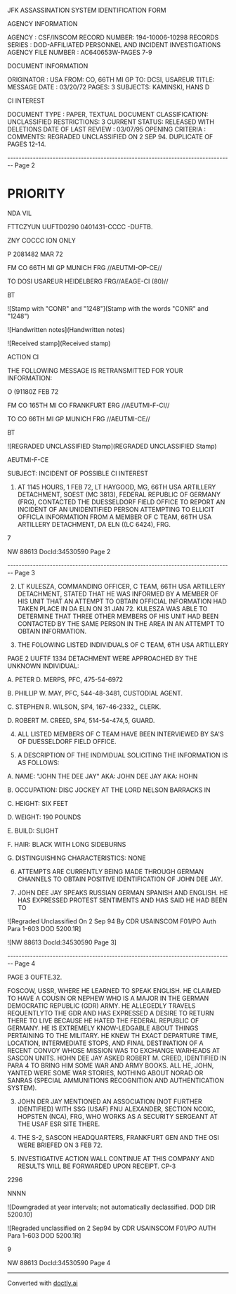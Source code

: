JFK ASSASSINATION SYSTEM
IDENTIFICATION FORM

AGENCY INFORMATION

AGENCY : CSF/INSCOM
RECORD NUMBER: 194-10006-10298
RECORDS SERIES : DOD-AFFILIATED PERSONNEL AND INCIDENT INVESTIGATIONS
AGENCY FILE NUMBER : AC640653W-PAGES 7-9

DOCUMENT INFORMATION

ORIGINATOR : USA
FROM: CO, 66TH MI GP
TO: DCSI, USAREUR
TITLE: MESSAGE
DATE : 03/20/72
PAGES: 3
SUBJECTS: KAMINSKI, HANS D

CI INTEREST

DOCUMENT TYPE : PAPER, TEXTUAL DOCUMENT
CLASSIFICATION: UNCLASSIFIED
RESTRICTIONS: 3
CURRENT STATUS: RELEASED WITH DELETIONS
DATE OF LAST REVIEW : 03/07/95
OPENING CRITERIA :
COMMENTS: REGRADED UNCLASSIFIED ON 2 SEP 94. DUPLICATE OF PAGES
12-14.


-------------------------------------------------------------------------------- Page 2

# PRIORITY

NDA VIL

FTTCZYUN UUFTD0290 0401431-CCCC -DUFTB.

ZNY COCCC ION ONLY

P 2081482 MAR 72

FM CO 66TH MI GP MUNICH FRG //AEUTMI-OP-CE//

TO DOSI USAREUR HEIDELBERG FRG//AEAGE-CI (80)//

BT

![Stamp with "CONR" and "1248"](Stamp with the words "CONR" and "1248")

![Handwritten notes](Handwritten notes)

![Received stamp](Received stamp)

ACTION CI

THE FOLLOWING MESSAGE IS RETRANSMITTED FOR YOUR INFORMATION:

O (91180Z FEB 72

FM CO 165TH MI CO FRANKFURT ERG //AEUTMI-F-CI//

TO CO 66TH MI GP MUNICH FRG //AEUTMI-CE//

BT

![REGRADED UNCLASSIFIED Stamp](REGRADED UNCLASSIFIED Stamp)

AEUTMI-F-CE

SUBJECT: INCIDENT OF POSSIBLE CI INTEREST

1. AT 1145 HOURS, 1 FEB 72, LT HAYGOOD, MG, 66TH USA ARTILLERY
   DETACHMENT, SOEST (MC 3813), FEDERAL REPUBLIC OF GERMANY (FRG),
   CONTACTED THE DUESSELDORF FIELD OFFICE TO REPORT AN INCIDENT OF
   AN UNIDENTIFIED PERSON ATTEMPTING TO ELLICIT OFFICLA INFORMATION
   FROM A MEMBER OF C TEAM, 66TH USA ARTILLERY DETACHMENT, DA ELN
   ((LC 6424), FRG.

7

NW 88613 DocId:34530590 Page 2


-------------------------------------------------------------------------------- Page 3

2. LT KULESZA, COMMANDING OFFICER, C TEAM, 66TH USA ARTILLERY
   DETACHMENT, STATED THAT HE WAS INFORMED BY A MEMBER OF HIS UNIT
   THAT AN ATTEMPT TO OBTAIN OFFICIAL INFORMATION HAD TAKEN PLACE
   IN DA ELN ON 31 JAN 72. KULESZA WAS ABLE TO DETERMINE THAT
   THREE OTHER MEMBERS OF HIS UNIT HAD BEEN CONTACTED BY THE SAME
   PERSON IN THE AREA IN AN ATTEMPT TO OBTAIN INFORMATION.

3. THE FOLOWING LISTED INDIVIDUALS OF C TEAM, 6TH USA ARTILLERY

PAGE 2 UUFTF 1334
DETACHMENT WERE APPROACHED BY THE UNKNOWN INDIVIDUAL:

A. PETER D. MERPS, PFC, 475-54-6972

B. PHILLIP W. MAY, PFC, 544-48-3481, CUSTODIAL AGENT.

C. STEPHEN R. WILSON, SP4, 167-46-2332,, CLERK.

D. ROBERT M. CREED, SP4, 514-54-474,5, GUARD.

4. ALL LISTED MEMBERS OF C TEAM HAVE BEEN INTERVIEWED BY SA'S
   OF DUESSELDORF FIELD OFFICE.

5. A DESCRIPTION OF THE INDIVIDUAL SOLICITING THE INFORMATION IS
   AS FOLLOWS:

A. NAME: "JOHN THE DEE JAY" AKA: JOHN DEE JAY AKA: HOHN

B. OCCUPATION: DISC JOCKEY AT THE LORD NELSON BARRACKS IN

C. HEIGHT: SIX FEET

D. WEIGHT: 190 POUNDS

E. BUILD: SLIGHT

F. HAIR: BLACK WITH LONG SIDEBURNS

G. DISTINGUISHING CHARACTERISTICS: NONE

6. ATTEMPTS ARE CURRENTLY BEING MADE THROUGH GERMAN CHANNELS TO
   OBTAIN POSITIVE IDENTIFICATION OF JOHN DEE JAY.

7. JOHN DEE JAY SPEAKS RUSSIAN GERMAN SPANISH AND ENGLISH. HE HAS
   EXPRESSED PROTEST SENTIMENTS AND HAS SAID HE HAD BEEN TO

![Regraded Unclassified On 2 Sep 94 By CDR USAINSCOM F01/PO Auth Para 1-603 DOD 5200.1R]

![NW 88613 Docld:34530590 Page 3]


-------------------------------------------------------------------------------- Page 4

PAGE 3 OUFTE.32.

FOSCOW, USSR, WHERE HE LEARNED TO SPEAK ENGLISH. HE CLAIMED TO HAVE A COUSIN OR NEPHEW WHO IS A MAJOR IN THE GERMAN DEMOCRATIC REPUBLIC (GDR) ARMY. HE ALLEGEDLY TRAVELS REQUENTLYTO THE GDR AND HAS EXPRESSED A DESIRE TO RETURN THERE TO LIVE BECAUSE HE HATED THE FEDERAL REPUBLIC OF GERMANY. HE IS EXTREMELY KNOW-LEDGABLE ABOUT THINGS PERTAINING TO THE MILITARY. HE KNEW TH EXACT DEPARTURE TIME, LOCATION, INTERMEDIATE STOPS, AND FINAL DESTINATION OF A RECENT CONVOY WHOSE MISSION WAS TO EXCHANGE WARHEADS AT SASCON UNITS. HOHN DEE JAY ASKED ROBERT M. CREED, IDENTIFIED IN PARA 4 TO BRING HIM SOME WAR AND ARMY BOOKS. ALL HE, JOHN, YANTED WERE SOME WAR STORIES, NOTHING ABOUT NORAD OR SANRAS (SPECIAL AMMUNITIONS RECOGNITION AND AUTHENTICATION SYSTEM).

3. JOHN DER JAY MENTIONED AN ASSOCIATION (NOT FURTHER IDENTIFIED) WITH SSG (USAF) FNU ALEXANDER, SECTION NCOIC, HOPSTEN (NCA), FRG, WHO WORKS AS A SECURITY SERGEANT AT THE USAF ESR SITE THERE.

4. THE S-2, SASCON HEADQUARTERS, FRANKFURT GEN AND THE OSI WERE BRIEFED ON 3 FEB 72.

10. INVESTIGATIVE ACTION WALL CONTINUE AT THIS COMPANY AND RESULTS WILL BE FORWARDED UPON RECEIPT. CP-3

2296

NNNN

![Downgraded at year intervals; not automatically declassified. DOD DIR 5200.10]

![Regraded unclassified on 2 Sep94 by CDR USAINSCOM F01/PO AUTH Para 1-603 DOD 5200.1R]

9

NW 88613 Docld:34530590 Page 4


---
Converted with [doctly.ai](https://doctly.ai)